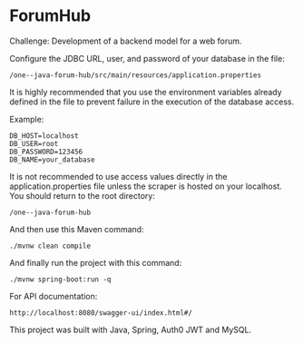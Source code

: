 # ForumHub

Challenge: Development of a backend model for a web forum.

Configure the JDBC URL, user, and password of your database in the file:

    /one--java-forum-hub/src/main/resources/application.properties

It is highly recommended that you use the environment variables already defined in the file to prevent failure in the execution of the database access.

Example:

    DB_HOST=localhost
    DB_USER=root
    DB_PASSWORD=123456
    DB_NAME=your_database

It is not recommended to use access values directly in the application.properties file unless the scraper is hosted on your localhost. You should return to the root directory:

    /one--java-forum-hub

And then use this Maven command:

    ./mvnw clean compile

And finally run the project with this command:

    ./mvnw spring-boot:run -q

For API documentation:

    http://localhost:8080/swagger-ui/index.html#/

This project was built with Java, Spring, Auth0 JWT and MySQL.
